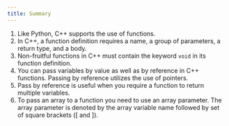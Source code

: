 ```yaml
---
title: Summary
---
```


1.  Like Python, C++ supports the use of functions.
2.  In C++, a function definition requires a name, a group of
    parameters, a return type, and a body.
3.  Non-fruitful functions in C++ must contain the keyword `void` in its
    function definition.
4.  You can pass variables by value as well as by reference in C++
    functions. Passing by reference utilizes the use of pointers.
5.  Pass by reference is useful when you require a function to return
    multiple variables.
6.  To pass an array to a function you need to use an array parameter.
    The array parameter is denoted by the array variable name followed
    by set of square brackets (\[ and \]).
